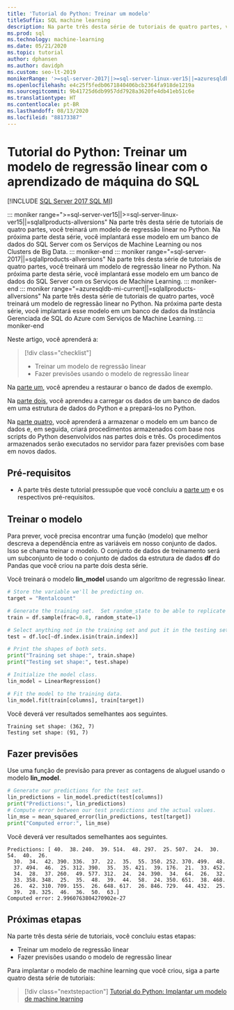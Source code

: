 ```yaml
---
title: 'Tutorial do Python: Treinar um modelo'
titleSuffix: SQL machine learning
description: Na parte três desta série de tutoriais de quatro partes, você treinará um modelo de regressão linear em Python para prever os aluguéis de esqui com o aprendizado de máquina do SQL.
ms.prod: sql
ms.technology: machine-learning
ms.date: 05/21/2020
ms.topic: tutorial
author: dphansen
ms.author: davidph
ms.custom: seo-lt-2019
monikerRange: '>=sql-server-2017||>=sql-server-linux-ver15||=azuresqldb-mi-current||=sqlallproducts-allversions'
ms.openlocfilehash: e4c25f5fedb0671840406bcb2364fa918de1219a
ms.sourcegitcommit: 9b41725d6db9957dd7928a3620fe4db41eb51c6e
ms.translationtype: HT
ms.contentlocale: pt-BR
ms.lasthandoff: 08/13/2020
ms.locfileid: "88173387"
---
```

# <a name="python-tutorial-train-a-linear-regression-model-with-sql-machine-learning"></a>Tutorial do Python: Treinar um modelo de regressão linear com o aprendizado de máquina do SQL
[!INCLUDE [SQL Server 2017 SQL MI](../../includes/applies-to-version/sqlserver2017-asdbmi.md)]

::: moniker range=">=sql-server-ver15||>=sql-server-linux-ver15||=sqlallproducts-allversions"
Na parte três desta série de tutoriais de quatro partes, você treinará um modelo de regressão linear no Python. Na próxima parte desta série, você implantará esse modelo em um banco de dados do SQL Server com os Serviços de Machine Learning ou nos Clusters de Big Data.
::: moniker-end
::: moniker range="=sql-server-2017||=sqlallproducts-allversions"
Na parte três desta série de tutoriais de quatro partes, você treinará um modelo de regressão linear no Python. Na próxima parte desta série, você implantará esse modelo em um banco de dados do SQL Server com os Serviços de Machine Learning.
::: moniker-end
::: moniker range="=azuresqldb-mi-current||=sqlallproducts-allversions"
Na parte três desta série de tutoriais de quatro partes, você treinará um modelo de regressão linear no Python. Na próxima parte desta série, você implantará esse modelo em um banco de dados da Instância Gerenciada de SQL do Azure com Serviços de Machine Learning.
::: moniker-end

Neste artigo, você aprenderá a:

> [!div class="checklist"]
> * Treinar um modelo de regressão linear
> * Fazer previsões usando o modelo de regressão linear

Na [parte um](python-ski-rental-linear-regression.md), você aprendeu a restaurar o banco de dados de exemplo.

Na [parte dois](python-ski-rental-linear-regression-prepare-data.md), você aprendeu a carregar os dados de um banco de dados em uma estrutura de dados do Python e a prepará-los no Python.

Na [parte quatro](python-ski-rental-linear-regression-deploy-model.md), você aprenderá a armazenar o modelo em um banco de dados e, em seguida, criará procedimentos armazenados com base nos scripts do Python desenvolvidos nas partes dois e três. Os procedimentos armazenados serão executados no servidor para fazer previsões com base em novos dados.

## <a name="prerequisites"></a>Pré-requisitos

* A parte três deste tutorial pressupõe que você concluiu a [parte um](python-ski-rental-linear-regression.md) e os respectivos pré-requisitos.

## <a name="train-the-model"></a>Treinar o modelo

Para prever, você precisa encontrar uma função (modelo) que melhor descreva a dependência entre as variáveis em nosso conjunto de dados. Isso se chama treinar o modelo. O conjunto de dados de treinamento será um subconjunto de todo o conjunto de dados da estrutura de dados **df** do Pandas que você criou na parte dois desta série.

Você treinará o modelo **lin_model** usando um algoritmo de regressão linear.

```python
# Store the variable we'll be predicting on.
target = "Rentalcount"

# Generate the training set.  Set random_state to be able to replicate results.
train = df.sample(frac=0.8, random_state=1)

# Select anything not in the training set and put it in the testing set.
test = df.loc[~df.index.isin(train.index)]

# Print the shapes of both sets.
print("Training set shape:", train.shape)
print("Testing set shape:", test.shape)

# Initialize the model class.
lin_model = LinearRegression()

# Fit the model to the training data.
lin_model.fit(train[columns], train[target])
```

Você deverá ver resultados semelhantes aos seguintes.

```results
Training set shape: (362, 7)
Testing set shape: (91, 7)
```

## <a name="make-predictions"></a>Fazer previsões

Use uma função de previsão para prever as contagens de aluguel usando o modelo **lin_model**.

```python
# Generate our predictions for the test set.
lin_predictions = lin_model.predict(test[columns])
print("Predictions:", lin_predictions)
# Compute error between our test predictions and the actual values.
lin_mse = mean_squared_error(lin_predictions, test[target])
print("Computed error:", lin_mse)
```

Você deverá ver resultados semelhantes aos seguintes.

```results
Predictions: [ 40.  38. 240.  39. 514.  48. 297.  25. 507.  24.  30.  54.  40.  26.
  30.  34.  42. 390. 336.  37.  22.  35.  55. 350. 252. 370. 499.  48.
  37. 494.  46.  25. 312. 390.  35.  35. 421.  39. 176.  21.  33. 452.
  34.  28.  37. 260.  49. 577. 312.  24.  24. 390.  34.  64.  26.  32.
  33. 358. 348.  25.  35.  48.  39.  44.  58.  24. 350. 651.  38. 468.
  26.  42. 310. 709. 155.  26. 648. 617.  26. 846. 729.  44. 432.  25.
  39.  28. 325.  46.  36.  50.  63.]
Computed error: 2.9960763804270902e-27
```

## <a name="next-steps"></a>Próximas etapas

Na parte três desta série de tutoriais, você concluiu estas etapas:

* Treinar um modelo de regressão linear
* Fazer previsões usando o modelo de regressão linear

Para implantar o modelo de machine learning que você criou, siga a parte quatro desta série de tutoriais:

> [!div class="nextstepaction"]
> [Tutorial do Python: Implantar um modelo de machine learning](python-ski-rental-linear-regression-deploy-model.md)
